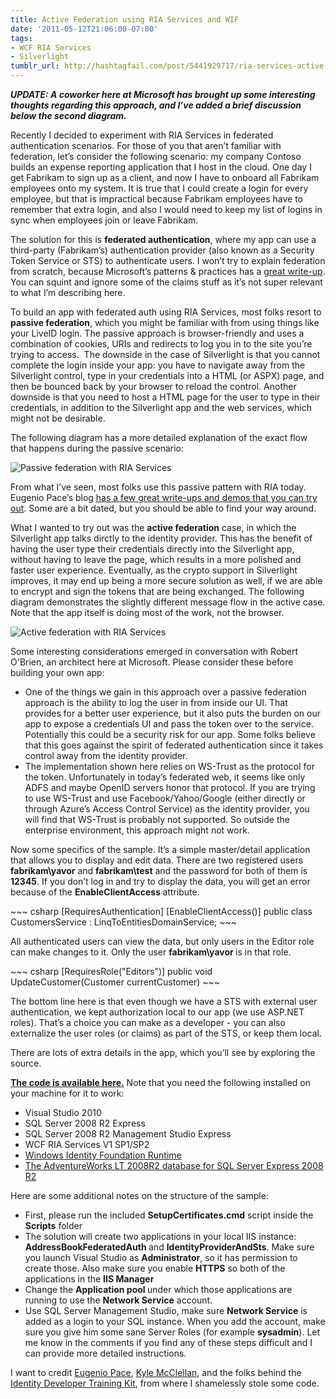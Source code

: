 ```yaml
---
title: Active Federation using RIA Services and WIF
date: '2011-05-12T21:06:00-07:00'
tags:
- WCF RIA Services
- Silverlight
tumblr_url: http://hashtagfail.com/post/5441929717/ria-services-active-federation
---
```

<p><strong><em>UPDATE: A coworker here at Microsoft has brought up some interesting thoughts regarding this approach, and I&rsquo;ve added a brief discussion below the second diagram.</em></strong></p>
<p>Recently I decided to experiment with RIA Services in federated authentication scenarios. For those of you that aren&rsquo;t familiar with federation, let&rsquo;s consider the following scenario: my company Contoso builds an expense reporting application that I host in the cloud. One day I get Fabrikam to sign up as a client, and now I have to onboard all Fabrikam employees onto my system. It is true that I could create a login for every employee, but that is impractical because Fabrikam employees have to remember that extra login, and also I would need to keep my list of logins in sync when employees join or leave Fabrikam.</p>
<p>The solution for this is <strong>federated authentication</strong>, where my app can use a third-party (Fabrikam&rsquo;s) authentication provider (also known as a Security Token Service or STS) to authenticate users. I won&rsquo;t try to explain federation from scratch, because Microsoft&rsquo;s patterns &amp; practices has a <a title="patterns &amp; practices introduction to federation" href="http://msdn.microsoft.com/en-us/library/ff359101.aspx">great write-up</a>. You can squint and ignore some of the claims stuff as it&rsquo;s not super relevant to what I&rsquo;m describing here.</p>
<p>To build an app with federated auth using RIA Services, most folks resort to <strong>passive federation</strong>, which you might be familiar with from using things like your LiveID login. The passive approach is browser-friendly and uses a combination of cookies, URIs and redirects to log you in to the site you&rsquo;re trying to access.  The downside in the case of Silverlight is that you cannot complete the login inside your app: you have to navigate away from the Silverlight control, type in your credentials into a HTML (or ASPX) page, and then be bounced back by your browser to reload the control. Another downside is that you need to host a HTML page for the user to type in their credentials, in addition to the Silverlight app and the web services, which might not be desirable.</p>
<p>The following diagram has a more detailed explanation of the exact flow that happens during the passive scenario:</p>
<img alt="Passive federation with RIA Services" src="{{ site.baseurl }}/images/posts/tumblr/tumblr_ll3zirBuBj1qccglw.png" style="margin-left: auto; margin-right: auto"/>
<p>From what I&rsquo;ve seen, most folks use this passive pattern with RIA today. Eugenio Pace&rsquo;s blog <a title="Passive federation with RIA Services" href="http://blogs.msdn.com/search/searchresults.aspx?q=RIA%20Services%20&amp;sections=3815">has a few great write-ups and demos that you can try out</a>. Some are a bit dated, but you should be able to find your way around.</p>
<p>What I wanted to try out was the <strong>active federation</strong> case, in which the Silverlight app talks dirctly to the identity provider. This has the benefit of having the user type their credentials directly into the Silverlight app, without having to leave the page, which results in a more polished and faster user experience. Eventually, as the crypto support in Silverlight improves, it may end up being a more secure solution as well, if we are able to encrypt and sign the tokens that are being exchanged. The following diagram demonstrates the slightly different message flow in the active case. Note that the app itself is doing most of the work, not the browser.</p>
<img alt="Active federation with RIA Services" src="{{ site.baseurl }}/images/posts/tumblr/tumblr_ll414g0h4u1qccglw.png" style="margin-left: auto; margin-right: auto"/>
<p>Some interesting considerations emerged in conversation with Robert O'Brien, an architect here at Microsoft. Please consider these before building your own app:</p>
<ul><li>One of the things we gain in this approach over a passive federation approach is the ability to log the user in from inside our UI. That provides for a better user experience, but it also puts the burden on our app to expose a credentials UI and pass the token over to the service. Potentially this could be a security risk for our app. Some folks believe that this goes against the spirit of federated authentication since it takes control away from the identity provider.</li>
<li>The implementation shown here relies on WS-Trust as the protocol for the token. Unfortunately in today&rsquo;s federated web, it seems like only ADFS and maybe OpenID servers honor that protocol. If you are trying to use WS-Trust and use Facebook/Yahoo/Google (either directly or through Azure&rsquo;s Access Control Service) as the identity provider, you will find that WS-Trust is probably not supported. So outside the enterprise environment, this approach might not work.</li>
</ul><p>Now some specifics of the sample. It&rsquo;s a simple master/detail application that allows you to display and edit data. There are two registered users <strong>fabrikam\yavor</strong> and <strong>fabrikam\test</strong> and the password for both of them is <strong>12345</strong>. If you don&rsquo;t log in and try to display the data, you will get an error because of the <strong>EnableClientAccess </strong>attribute.</p>
~~~ csharp
[RequiresAuthentication]
[EnableClientAccess()]
public class CustomersService : LinqToEntitiesDomainService<AdventureWorksLT2008R2Entities>;
~~~
<p>All authenticated users can view the data, but only users in the Editor role can make changes to it. Only the user <strong>fabrikam\yavor </strong>is in that role.</p>
~~~ csharp
[RequiresRole("Editors")]
public void UpdateCustomer(Customer currentCustomer)
~~~
<p>The bottom line here is that even though we have a STS with external user authentication, we kept authorization local to our app (we use ASP.NET roles). That&rsquo;s a choice you can make as a developer - you can also externalize the user roles (or claims) as part of the STS, or keep them local.</p>
<p>There are lots of extra details in the app, which you&rsquo;ll see by exploring the source.</p>
<p><strong><a title="Sample download" href="http://code.msdn.microsoft.com/Active-Federation-using-bfaaea97">The code is available here.</a></strong> Note that you need the following installed on your machine for it to work:</p>
<ul><li>Visual Studio 2010</li>
<li>SQL Server 2008 R2 Express</li>
<li>SQL Server 2008 R2 Management Studio Express </li>
<li>WCF RIA Services V1 SP1/SP2</li>
<li><a title="WIF download" href="http://msdn.microsoft.com/en-us/security/aa570351">Windows Identity Foundation Runtime</a></li>
<li><a title="AdventureWorks LT database sample" href="http://msftdbprodsamples.codeplex.com/releases/view/55926">The AdventureWorks LT 2008R2 database for SQL Server Express 2008 R2</a></li>
</ul><p>Here are some additional notes on the structure of the sample:</p>
<ul><li>First, please run the included <strong>SetupCertificates.cmd</strong> script inside the <strong>Scripts</strong> folder</li>
<li>The solution will create two applications in your local IIS instance: <strong>AddressBookFederatedAuth </strong>and <strong>IdentityProviderAndSts</strong>. Make sure you launch Visual Studio as <strong>Administrator</strong>, so it has permission to create those. Also make sure you enable <strong>HTTPS</strong> so both of the applications in the <strong>IIS Manager</strong></li>
<li>Change the <strong>Application pool </strong>under which those applications are running to use the <strong>Network Service</strong> account. </li>
<li>Use SQL Server Management Studio, make sure <strong>Network Service</strong> is added as a login to your SQL instance. When you add the account, make sure you give him some sane Server Roles (for example <strong>sysadmin</strong>). Let me know in the comments if you find any of these steps difficult and I can provide more detailed instructions.</li>
</ul><p>I want to credit <a title="Eugenio's blog" href="http://blogs.msdn.com/b/eugeniop/">Eugenio Pace</a>, <a title="Kyle's blog" href="http://blogs.msdn.com/b/kylemc/">Kyle McClellan</a>, and the folks behind the <a title="Download the Identity Developer Training Kit" href="http://go.microsoft.com/fwlink/?LinkId=148795">Identity Developer Training Kit</a>, from where I shamelessly stole some code.</p>

